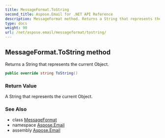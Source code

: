 ```yaml
---
title: MessageFormat.ToString
second_title: Aspose.Email for .NET API Reference
description: MessageFormat method. Returns a String that represents the current Object
type: docs
weight: 90
url: /net/aspose.email/messageformat/tostring/
---
```

## MessageFormat.ToString method

Returns a String that represents the current Object.

```csharp
public override string ToString()
```

### Return Value

A String that represents the current Object.

### See Also

* class [MessageFormat](../)
* namespace [Aspose.Email](../../messageformat/)
* assembly [Aspose.Email](../../../)


